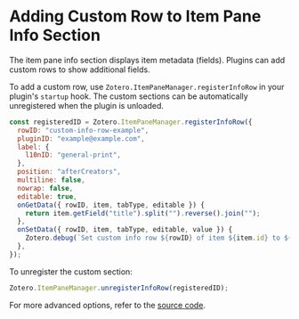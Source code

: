 # Adding Custom Row to Item Pane Info Section

The item pane info section displays item metadata (fields). Plugins can add custom rows to show additional fields.

To add a custom row, use `Zotero.ItemPaneManager.registerInfoRow` in your plugin's `startup` hook. The custom sections can be automatically unregistered when the plugin is unloaded.

```javascript
const registeredID = Zotero.ItemPaneManager.registerInfoRow({
  rowID: "custom-info-row-example",
  pluginID: "example@example.com",
  label: {
    l10nID: "general-print",
  },
  position: "afterCreators",
  multiline: false,
  nowrap: false,
  editable: true,
  onGetData({ rowID, item, tabType, editable }) {
    return item.getField("title").split("").reverse().join("");
  },
  onSetData({ rowID, item, tabType, editable, value }) {
    Zotero.debug(`Set custom info row ${rowID} of item ${item.id} to ${value}`);
  },
});
```

To unregister the custom section:

```javascript
Zotero.ItemPaneManager.unregisterInfoRow(registeredID);
```

For more advanced options, refer to the [source code](https://github.com/zotero/zotero/blob/main/chrome/content/zotero/xpcom/pluginAPI/itemPaneManager.js).

